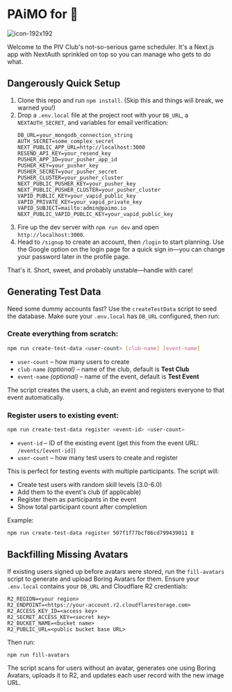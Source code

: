 # PAiMO for 🏸
![icon-192x192](https://github.com/user-attachments/assets/31cfe9b0-ed7c-448e-a4fa-41dbedf3b870)

Welcome to the PIV Club's not-so-serious game scheduler. It's a Next.js app with NextAuth sprinkled on top so you can manage who gets to do what.

## Dangerously Quick Setup
1. Clone this repo and run `npm install`. (Skip this and things will break, we warned you!)
2. Drop a `.env.local` file at the project root with your `DB_URL`, a `NEXTAUTH_SECRET`, and variables for email verification:
   ```env
   DB_URL=your_mongodb_connection_string
   AUTH_SECRET=some_complex_secret
   NEXT_PUBLIC_APP_URL=http://localhost:3000
   RESEND_API_KEY=your_resend_key
   PUSHER_APP_ID=your_pusher_app_id
   PUSHER_KEY=your_pusher_key
   PUSHER_SECRET=your_pusher_secret
   PUSHER_CLUSTER=your_pusher_cluster
   NEXT_PUBLIC_PUSHER_KEY=your_pusher_key
   NEXT_PUBLIC_PUSHER_CLUSTER=your_pusher_cluster
   VAPID_PUBLIC_KEY=your_vapid_public_key
   VAPID_PRIVATE_KEY=your_vapid_private_key
   VAPID_SUBJECT=mailto:admin@paimo.io
   NEXT_PUBLIC_VAPID_PUBLIC_KEY=your_vapid_public_key
   ```
3. Fire up the dev server with `npm run dev` and open `http://localhost:3000`.
4. Head to `/signup` to create an account, then `/login` to start planning. Use the Google option on the login page for a quick sign in—you can change your password later in the profile page.

That's it. Short, sweet, and probably unstable—handle with care!

## Generating Test Data
Need some dummy accounts fast? Use the `createTestData` script to seed the
database. Make sure your `.env.local` has `DB_URL` configured, then run:

### Create everything from scratch:
```bash
npm run create-test-data <user-count> [club-name] [event-name]
```

- `user-count` – how many users to create
- `club-name` *(optional)* – name of the club, default is **Test Club**
- `event-name` *(optional)* – name of the event, default is **Test Event**

The script creates the users, a club, an event and registers everyone to that
event automatically.

### Register users to existing event:
```bash
npm run create-test-data register <event-id> <user-count>
```

- `event-id` – ID of the existing event (get this from the event URL: `/events/[event-id]`)
- `user-count` – how many test users to create and register

This is perfect for testing events with multiple participants. The script will:
- Create test users with random skill levels (3.0-6.0)
- Add them to the event's club (if applicable)
- Register them as participants in the event
- Show total participant count after completion

Example:
```bash
npm run create-test-data register 507f1f77bcf86cd799439011 8
```

## Backfilling Missing Avatars
If existing users signed up before avatars were stored, run the `fill-avatars`
script to generate and upload Boring Avatars for them. Ensure your `.env.local`
contains your `DB_URL` and Cloudflare R2 credentials:

```env
R2_REGION=<your region>
R2_ENDPOINT=<https://your-account.r2.cloudflarestorage.com>
R2_ACCESS_KEY_ID=<access key>
R2_SECRET_ACCESS_KEY=<secret key>
R2_BUCKET_NAME=<bucket name>
R2_PUBLIC_URL=<public bucket base URL>
```

Then run:

```bash
npm run fill-avatars
```

The script scans for users without an avatar, generates one using Boring
Avatars, uploads it to R2, and updates each user record with the new image URL.

